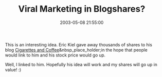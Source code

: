 ﻿---
layout: post
title: "Viral Marketing in Blogshares?"
comments: false
date: 2003-05-08 21:55:00
categories:
 - Technology
subtext-id: f3d914dd-4368-4eae-804c-26cbc42c2e7f
alias: /blog/Viral-Marketing-in-Blogshares.aspx
---


This is an interesting idea. Eric Kiel gave away thousands of shares to his blog [Cigarettes and Coffee](http://www.fullofnothing.org/)&nbsp_place_holder;in the hope that people would link to him and his stock price would go up.

Well, I linked to him. Hopefully his idea will work and my shares will go up in value! :)
